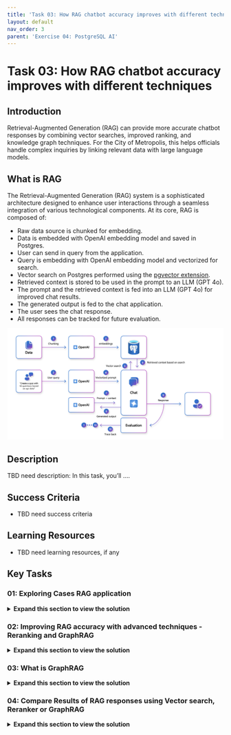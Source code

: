 ```yaml
---
title: 'Task 03: How RAG chatbot accuracy improves with different techniques'
layout: default
nav_order: 3
parent: 'Exercise 04: PostgreSQL AI'
---
```


# Task 03: How RAG chatbot accuracy improves with different techniques

## Introduction
Retrieval-Augmented Generation (RAG) can provide more accurate chatbot responses by combining vector searches, improved ranking, and knowledge graph techniques. For the City of Metropolis, this helps officials handle complex inquiries by linking relevant data with large language models.

## What is RAG
The Retrieval-Augmented Generation (RAG) system is a sophisticated architecture designed to enhance user interactions through a seamless integration of various technological components. At its core, RAG is composed of:

 - Raw data source is chunked for embedding.
 - Data is embedded with OpenAI embedding model and saved in Postgres.
 - User can send in query from the application.
 - Query is embedding with OpenAI embedding model and vectorized for search.
 - Vector search on Postgres performed using the [pgvector extension](https://github.com/pgvector/pgvector).
 - Retrieved context is stored to be used in the prompt to an LLM (GPT 4o).
 - The prompt and the retrieved context is fed into an LLM (GPT 4o) for improved chat results.
 - The generated output is fed to the chat application.
 - The user sees the chat response.
 - All responses can be tracked for future evaluation.

![Screenshot about RAG](../../media/new-rag-diagram.png)

## Description

TBD need description: In this task, you’ll ….

## Success Criteria

- TBD need success criteria

## Learning Resources

- TBD need learning resources, if any

## Key Tasks

### 01: Exploring Cases RAG application

 <details markdown="block"> 
  <summary><strong>Expand this section to view the solution</strong></summary> 

We already created a sample Legal Cases RAG application so you can explore a RAG application. This application uses a **larger subset of legal cases data** than what you’ve explored in this lab, to provide more in-depth answers.

1. In a new browser tab, go to [https://abeomorogbe-graphra-ca.gentledune-632d42cd.eastus2.azurecontainerapps.io](https://abeomorogbe-graphra-ca.gentledune-632d42cd.eastus2.azurecontainerapps.io) to see our sample RAG application.

    ![RAG App screenshot](../../media/azure-RAG-app-demo.png)

1. Select **Water leaking into the apartment** from the example queries.

    ![rqpeiuzq.jpg](../../media/rqpeiuzq.jpg)

    ![y1r0drng.jpg](../../media/y1r0drng.jpg)

    {: .note }
    > The RAG application uses the results from a vector search to answer your questions. 
    
1. Try any other query to test the limits of the application.

---

#### Review accuracy of vector search queries

For the sample question, we’ve manually identified 10 legal cases that will produce the best answers. To explore the accuracy of vector search, follow these instructions:

1. Select the **Show graph** icon in the upper right of the prompt's response to see which cases were used to answer the question. 

    ![Graph screenshot](../../media/RAG-app-demo-graph-icon.png)

1. On the **Citation Graph**, note that vector search only retrieved 40% of the most relevant cases. The orange indicates what was retrieved to answer the questions, and green indicates what should be retrieved for the sample question.

    ![Recall of Graph screenshot](../../media/RAG-app-demo-recall-graph.png)
   
</details> 

### 02: Improving RAG accuracy with advanced techniques - Reranking and GraphRAG

 <details markdown="block"> 
  <summary><strong>Expand this section to view the solution</strong></summary> 

#### What is a reranker?

A reranker is a system or algorithm used to improve the relevance of search results. It takes an initial set of results generated by a primary search algorithm and reorders them based on additional criteria or more sophisticated models. The goal of reranking is to enhance the quality and relevance of the results presented to the user, often by leveraging machine learning models that consider various factors such as user behavior, contextual information, and advanced relevance scoring techniques.

{: .important }
> Read more about [Semantic Ranking for GenAI apps](https://aka.ms/semantic-ranker-solution-accelerator-pg-blog).

![Semantic Reranker ](../../media/semantic-ranking-solution-postgres-on-azure.png)

---

#### Understanding improved accuracy of semantic reranker

We’ll use the same example from the vector search example in the previous section. To explore the accuracy of the semantic reranker, follow these instructions:

1. On the RAG application, select **Semantic Ranker** on the top bar, then select **Clear** in the upper right to go back to the home screen.

    ![862u2kd4.jpg](../../media/862u2kd4.jpg)

1. Select the same **Water leaking into the apartment** query from the previous task.

1. Select the **Show graph** icon in the upper right of the prompt's response to see which cases were used to answer the question. 

    ![Graph screenshot](../../media/RAG-app-demo-graph-icon.png)

1. On the **Citation Graph**, note the semantic reranker has an improved accuracy, retrieving 60% of the most relevant cases.

---

#### How to implement a reranker for queries

1. Open the **pgAdmin** window for the following steps.

1. Before we execute the reranker query to improve the relevance of your search results, it’s important to understand the following snippet of code for reranking. 

    {: .warning }
    > Do not run this code, as it's solely for demonstration.

    ![uxhx9ff3.jpg](../../media/uxhx9ff3.jpg)

    {: .note }
    > The above snippet performs the following actions:
    - **azure_ml.invoke()** - Invokes the Azure Machine Learning service with the specified deployment name and timeout. [BGE model](https://huggingface.co/BAAI/bge-m3) is being used for reranker.
    - **jsonb_array_elements()** - Processes the JSON payload and extracts the relevance score and ordinality for each element to improve the relevance of search results.
    - **elem.relevance**- The relevance is used for reranking the results.

1. Select the **New query tool for current connection** button on the top of the query pane.

    We’ve created a file for you to test reranking. 

    ![m2sphzrm.jpg](../../media/m2sphzrm.jpg)

1. Select the **Open File** button.

    ![Open file in pgAdmin](../../media/open-file.png)

1. Go to **C:\Users\LabUser\Downloads\mslearn-pg-ai\Setup\SQLScript**, select **reranker_query**, then select **Open** on the lower right.

1. Note that the API Key is currently empty on **Line 3**. Replace the line with the following:

    ```
    select azure_ai.set_setting('azure_ml.endpoint_key', 'MHAL0tpPSSk0Z5xW40WyuXkW9h6QAjuu');
    ```

1. Ensure no lines of text are highlighted in the code, then select the **Execute script** button on the top bar.

    The output will be similar to the following:

    ![ntdw9jx4.jpg](../../media/ntdw9jx4.jpg)

</details> 

### 03: What is GraphRAG

 <details markdown="block"> 
  <summary><strong>Expand this section to view the solution</strong></summary> 

GraphRAG uses knowledge graphs to provide substantial improvements in question-and-answer performance when reasoning about complex information. A knowledge graph is a structured representation of information that captures relationships between entities in a graph format. It’s used to integrate, manage, and query data from diverse sources, providing a unified view of interconnected data. 
For municipal operations, this approach helps identify dependencies or legal precedents across different agencies or departments.

[Apache Graph Extension](https://age.apache.org/age-manual/master/index.html) (AGE) is a PostgreSQL extension developed under the Apache Incubator project. AGE is designed to provide graph database functionality, enabling users to store and query graph data efficiently within PostgreSQL. 

{: .important }
> [Introducing the GraphRAG Solution for Azure Database for PostgreSQL](https://aka.ms/graphrag-legal-solution-accelerator-pg-blog).

![graphrag-postgres-architecture.png](../../media/graphrag-postgres-architecture.png)

---

#### Understanding improved accuracy of GraphRAG

Using the same example from the vector search example in the previous section,  follow these instructions to explore the accuracy of the semantic reranker:

1. Open your browser back to the RAG application tab, or go to: https://abeomorogbe-graphra-ca.gentledune-632d42cd.eastus2.azurecontainerapps.io

1. Select **GraphRAG + Semantic Ranker** on the top bar, then select **Clear** in the upper right, if needed, to go back to the home screen.

    ![cnad8eb2.jpg](../../media/cnad8eb2.jpg)

1. Select **Water leaking into the apartment** from the example queries.

    ![rqpeiuzq.jpg](../../media/rqpeiuzq.jpg)

1. Select the **Show graph** icon in the upper right of the prompt's response to see which cases were used to answer the question. 

    ![Graph screenshot](../../media/RAG-app-demo-graph-icon.png)

1. On the **Citation Graph**, note the semantic reranker has an improved accuracy, retrieving 70% of the most relevant cases.

---

#### How to implement graph queries for GraphRAG

1. Open the **pgAdmin** window.

1. Before we execute the graph query to improve the relevance of your search results, it’s important to understand the following snippet of code for reranking.
    
    {: .warning }
    > Do not run this code, as it's solely for demonstration.

    ![f9n16cs7.jpg](../../media/f9n16cs7.jpg)

    {: .note }
    > This performs the following actions:
    > - Selects the **refs** (reference count) and **case_id** from the **graph** (created with [Apache Age extension](https://techcommunity.microsoft.com/blog/adforpostgresql/introducing-support-for-graph-data-in-azure-database-for-postgresql-preview/4275628)).
    - Selects all columns from the **semantic_ranked** table.
    - Performs a **LEFT JOIN** between **semantic_ranked** and the result of a Cypher query executed on the case_graph graph.
    - The Cypher query matches all relationships (**[r]**) and returns the case_id and the count of references (**refs**) for each node (**n**).
    - The join condition matches the **id** from **semantic_ranked** with the **case_id** from the Cypher query result, casting **case_id** to an integer.

    ![Graph RAG diagram](../../media/graphrag-diagram.png)

1. Select the **New query tool for current connection** button on the top of the query pane. 

    We’ve created two files for you to test graph queries. One to set up the graph and the other to run the query. 

    ![m2sphzrm.jpg](../../media/m2sphzrm.jpg)

1. Select the **Open File** button.

    ![Open file in pgAdmin](../../media/open-file.png)

1. Go to **C:\Users\LabUser\Downloads\mslearn-pg-ai\Setup\SQLScript**, select **graph_setup**, then select **Open** on the lower right.

1. Select the **Execute script** button on the toolbar. 

1. Select the **New query tool for current connection** button again. 

1. Select **Open File**. 

1. In **C:\Users\LabUser\Downloads\mslearn-pg-ai\Setup\SQLScript**, select **graph_query**, then select **Open** on the lower right.

1. Select **Execute script**. 

{: .warning }
> If you receive an error in the output, try executing again.

The output will be similar to the following:

![yuwpzpal.jpg](../../media/yuwpzpal.jpg)

</details> 

### 04: Compare Results of RAG responses using Vector search, Reranker or GraphRAG

 <details markdown="block"> 
  <summary><strong>Expand this section to view the solution</strong></summary> 

As you look through these results, consider the following aspects while comparing them:

- Accuracy: Which query returns more relevant results?
- Understandability: Which response is easier to comprehend and more user-friendly?

Evaluate which query approach yields more relevant results, factoring in accuracy, clarity, and user-friendliness. Determining the best method helps Metropolis optimize data retrieval and resolution workflows.

1. Open your browser back to the RAG application tab, or go to: **https://abeomorogbe-graphra-ca.gentledune-632d42cd.eastus2.azurecontainerapps.io**

1. Select **Vector** on the top bar, then select **Clear** in the upper right, if needed, to go back to the home screen.

1. Select **Water leaking into the apartment** from the example queries.

1. Select the **Show graph** icon in the upper right of the prompt's response to see which cases were used to answer the question. 

1. Repeat the steps for **Semantic Ranker** and **GraphRAG + Semantic Ranker** on the top bar.

As you implement more advanced techniques, you’ll get better accuracy for different scenarios. 

---

### Reference: Golden Dataset

Top 10 most relevant cases for the query: 

 - "Water leaking into the apartment from the floor above. What are the prominent legal precedents from cases in Washington on this problem?"

```sql-nocopy
   id    |                       case_name                        
---------+-------------------------------------------------------
1186056  | Stuart v. Coldwell Banker Commercial Group, Inc.
4975399  | Laurelon Terrace Inc v. City of Seattle
1034620  | Jorgensen v. Massart 
1095193  | Thomas v. Housing Authority
1127907  | Foisy v. Wyman
1279441  | Tope v. King County
1186056  | Le Vette v. Hardman Estate 
768356   | Martindale Clothing Co. v. Spokane & Eastern Trust Co
1086651  | Schedler v. Wagner
2601920  | Pappas v. Zerwoodis
```

</details> 